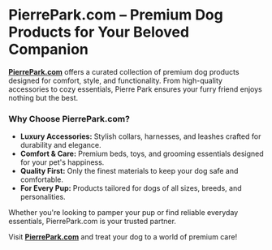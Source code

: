 
# PierrePark.com – Premium Dog Products for Your Beloved Companion  

[**PierrePark.com**](https://pierrepark.com/) offers a curated collection of premium dog products designed for comfort, style, and functionality. From high-quality accessories to cozy essentials, Pierre Park ensures your furry friend enjoys nothing but the best.  

### Why Choose PierrePark.com?  
- **Luxury Accessories:** Stylish collars, harnesses, and leashes crafted for durability and elegance.  
- **Comfort & Care:** Premium beds, toys, and grooming essentials designed for your pet's happiness.  
- **Quality First:** Only the finest materials to keep your dog safe and comfortable.  
- **For Every Pup:** Products tailored for dogs of all sizes, breeds, and personalities.  

Whether you're looking to pamper your pup or find reliable everyday essentials, PierrePark.com is your trusted partner.  

Visit [**PierrePark.com**](https://pierrepark.com/) and treat your dog to a world of premium care!  

